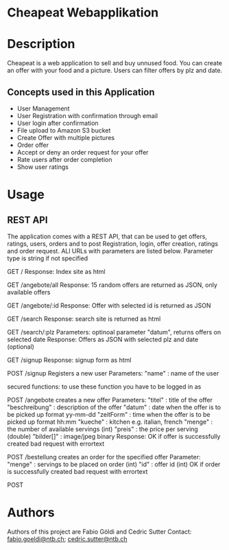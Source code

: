 # Cheapeat Webapplikation

# Description
Cheapeat is a web application to sell and buy unnused food. You can create an offer with your food and a picture. Users can filter offers by plz and date. 

## Concepts used in this Application
  - User Management
  - User Registration with confirmation through email
  - User login after confirmation
  - File upload to Amazon S3 bucket
  - Create Offer with multiple pictures
  - Order offer
  - Accept or deny an order request for your offer
  - Rate users after order completion
  - Show user ratings
 
 # Usage
 ## REST API
 The application comes with a REST API, that can be used to get offers, ratings, users, orders and to post Registration, login, offer    creation, ratings and order request. ALl URLs with parameters are listed below. Parameter type is string if not specified
 
 GET  /               Response: Index site as html
 
 GET  /angebote/all   Response: 15 random offers are returned as JSON, only available offers
 
 GET  /angebote/:id   Response: Offer with selected id is returned as JSON
 
 GET  /search         Response: search site is returned as html
 
 GET  /search/:plz    Parameters: optinoal parameter "datum", returns offers on selected date
                      Response: Offers as JSON with selected plz and date (optional)
                      
 GET  /signup         Response: signup form as html
 
 POST /signup         Registers a new user
                      Parameters: "name" : name of the user
                                  
 
 secured functions: to use these function you have to be logged in as 
 
 POST  /angebote      creates a new offer
                      Parameters: "titel" : title of the offer
                                  "beschreibung" : description of the offer
                                  "datum" : date when the offer is to be picked up format yy-mm-dd
                                  "zeitForm" : time when the offer is to be picked up format hh:mm
                                  "kueche" : kitchen e.g. italian, french
                                  "menge" : the number of available servings (int)
                                  "preis" : the price per serving (double)
                                  "bilder[]" : image/jpeg binary
                      Response:   OK if offer is successfully created
                                  bad request with errortext
                                  
 POST  /bestellung    creates an order for the specified offer
                      Parameter:  "menge" : servings to be placed on order (int)
                                  "id"    : offer id (int)
                                  OK if order is successfully created
                                  bad request with errortext
                                  
 POST
 
 
 # Authors
 Authors of this project are Fabio Göldi and Cedric Sutter
 Contact: fabio.goeldi@ntb.ch; cedric.sutter@ntb.ch
 
 
 
